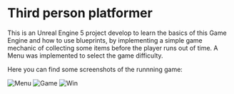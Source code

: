 # Third person platformer

This is an Unreal Engine 5 project develop to learn the basics of this Game Engine and how to use blueprints, by implementing a simple game mechanic of collecting some items before the player runs out of time. A Menu was implemented to select the game difficulty.

Here you can find some screenshots of the runnning game:

![Menu](https://github.com/gdiezve/ThirdPersonPlatformerUE5/assets/49267946/f6a82e35-fd01-41f1-95a2-bca6eefc9713)
![Game](https://github.com/gdiezve/ThirdPersonPlatformerUE5/assets/49267946/36ec0314-578f-4490-ae53-aecfeaff0927)
![Win](https://github.com/gdiezve/ThirdPersonPlatformerUE5/assets/49267946/6319a17e-04c3-4b0f-b93f-4503997b32b1)
